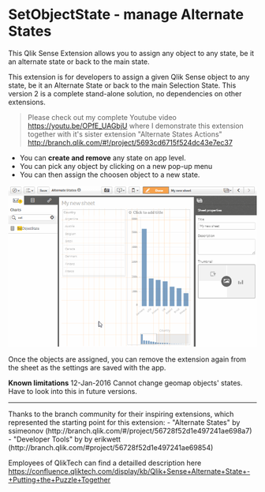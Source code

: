 # SetObjectState - manage Alternate States

This Qlik Sense Extension allows you to assign any object to any state, be it an alternate state or back to the main state.

This extension is for developers to assign a given Qlik Sense object to any state, be it an Alternate 
State or back to the main Selection State. This version 2 is a complete stand-alone solution, no dependencies 
on other extensions.

> Please check out my complete Youtube video https://youtu.be/OPfE_UAGbjU where I demonstrate this extension 
together with it's sister extension "Alternate States Actions" http://branch.qlik.com/#!/project/5693cd6715f524dc43e7ec37

* You can <b>create and remove</b> any state on app level.
* You can pick any object by clicking on a new pop-up menu
* You can then assign the choosen object to a new state.

![alt tag](https://raw.githubusercontent.com/ChristofSchwarz/QSExtension_SetObjectState/master/SetObjectState.animated.gif) 

Once the objects are assigned, you can remove the extension again from the sheet as the settings are saved 
with the app. 

<b>Known limitations</b> 12-Jan-2016
Cannot change geomap objects' states. Have to look into this in future versions.
<hr>
Thanks to the branch community for their inspiring extensions, which represented the starting point for this extension:
- "Alternate States" by ssimeonov (http://branch.qlik.com/#/project/56728f52d1e497241ae698a7) 
- "Developer Tools" by by erikwett (http://branch.qlik.com/#project/56728f52d1e497241ae69854)

Employees of QlikTech can find a detailled description here 
https://confluence.qliktech.com/display/kb/Qlik+Sense+Alternate+State+-+Putting+the+Puzzle+Together

